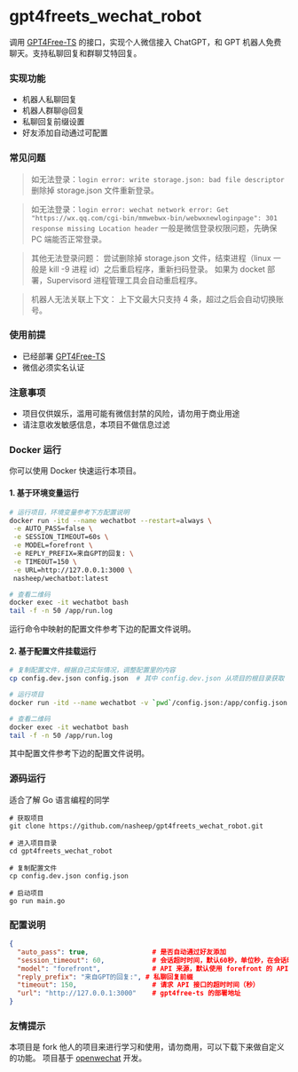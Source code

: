 # gpt4freets_wechat_robot
调用 [GPT4Free-TS](https://github.com/xiangsx/gpt4free-ts) 的接口，实现个人微信接入 ChatGPT，和 GPT 机器人免费聊天。支持私聊回复和群聊艾特回复。

### 实现功能

* 机器人私聊回复
* 机器人群聊@回复
* 私聊回复前缀设置
* 好友添加自动通过可配置

### 常见问题
> 如无法登录：`login error: write storage.json: bad file descriptor`
删除掉 storage.json 文件重新登录。

> 如无法登录：`login error: wechat network error: Get "https://wx.qq.com/cgi-bin/mmwebwx-bin/webwxnewloginpage": 301 response missing Location header`
一般是微信登录权限问题，先确保 PC 端能否正常登录。

> 其他无法登录问题：
尝试删除掉 storage.json 文件，结束进程（linux 一般是 kill -9 进程 id）之后重启程序，重新扫码登录。
如果为 docket 部署，Supervisord 进程管理工具会自动重启程序。

> 机器人无法关联上下文：
上下文最大只支持 4 条，超过之后会自动切换账号。

### 使用前提
* 已经部署 [GPT4Free-TS](https://github.com/xiangsx/gpt4free-ts)
* 微信必须实名认证

### 注意事项
* 项目仅供娱乐，滥用可能有微信封禁的风险，请勿用于商业用途
* 请注意收发敏感信息，本项目不做信息过滤

### Docker 运行
你可以使用 Docker 快速运行本项目。

#### 1. 基于环境变量运行

```sh
# 运行项目，环境变量参考下方配置说明
docker run -itd --name wechatbot --restart=always \
 -e AUTO_PASS=false \
 -e SESSION_TIMEOUT=60s \
 -e MODEL=forefront \
 -e REPLY_PREFIX=来自GPT的回复: \
 -e TIMEOUT=150 \
 -e URL=http://127.0.0.1:3000 \
 nasheep/wechatbot:latest

# 查看二维码
docker exec -it wechatbot bash 
tail -f -n 50 /app/run.log 
```

运行命令中映射的配置文件参考下边的配置文件说明。

#### 2. 基于配置文件挂载运行

```sh
# 复制配置文件，根据自己实际情况，调整配置里的内容
cp config.dev.json config.json  # 其中 config.dev.json 从项目的根目录获取

# 运行项目
docker run -itd --name wechatbot -v `pwd`/config.json:/app/config.json nasheep/wechatbot:latest

# 查看二维码
docker exec -it wechatbot bash 
tail -f -n 50 /app/run.log 
```

其中配置文件参考下边的配置文件说明。


### 源码运行
适合了解 Go 语言编程的同学

````
# 获取项目
git clone https://github.com/nasheep/gpt4freets_wechat_robot.git

# 进入项目目录
cd gpt4freets_wechat_robot

# 复制配置文件
cp config.dev.json config.json

# 启动项目
go run main.go
````

### 配置说明

```json
{
  "auto_pass": true,                # 是否自动通过好友添加
  "session_timeout": 60,            # 会话超时时间，默认60秒，单位秒，在会话时间内所有发送给机器人的信息会作为上下文
  "model": "forefront",             # API 来源，默认使用 forefront 的 API
  "reply_prefix": "来自GPT的回复:", # 私聊回复前缀
  "timeout": 150,                   # 请求 API 接口的超时时间（秒）
  "url": "http://127.0.0.1:3000"    # gpt4free-ts 的部署地址
}
```

### 友情提示
本项目是 fork 他人的项目来进行学习和使用，请勿商用，可以下载下来做自定义的功能。
项目基于 [openwechat](https://github.com/eatmoreapple/openwechat) 开发。
